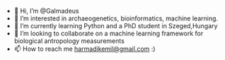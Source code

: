 - 👋 Hi, I’m @Galmadeus
- 👀 I’m interested in archaeogenetics, bioinformatics, machine learning.
- 🌱 I’m currently learning Python and a PhD student in Szeged,Hungary
- 💞️ I’m looking to collaborate on a machine learning framework for biological antropology measurements
- 📫 How to reach me harmadikemil@gmail.com :) 

<!---
Galmadeus/Galmadeus is a ✨ special ✨ repository because its `README.md` (this file) appears on your GitHub profile.
You can click the Preview link to take a look at your changes.
--->
